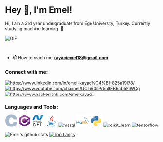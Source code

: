 # Hey 👋, I'm Emel!
  
Hi, I am a 3rd year undergraduate from Ege University, Turkey. Currently studying machine learning. 🤖 

<img align="center" alt="GIF" src="https://media.giphy.com/media/tczJoRU7XwBS8/giphy.gif" />
  </p>
<br />

- 📫 How to reach me **kayaciemel18@gmail.com**

<h3 align="left">Connect with me:</h3>
<p align="left">
<a href="https://www.linkedin.com/in/emel-kayac%C4%B1-825a19178/" target="blank"><img align="center" src="https://cdn.jsdelivr.net/npm/simple-icons@3.0.1/icons/linkedin.svg" alt="https://www.linkedin.com/in/emel-kayac%C4%B1-825a19178/" height="30" width="40" /></a>
<a href="https://www.youtube.com/channel/UCLiV0ilPr5n9EB6cb5PIWCg" target="blank"><img align="center" src="https://cdn.jsdelivr.net/npm/simple-icons@3.0.1/icons/youtube.svg" alt="https://www.youtube.com/channel/UCLiV0ilPr5n9EB6cb5PIWCg" height="30" width="40" /></a>
<a href="https://www.hackerrank.com/emelkayaci_" target="blank"><img align="center" src="https://cdn.jsdelivr.net/npm/simple-icons@3.0.1/icons/hackerrank.svg" alt="https://www.hackerrank.com/emelkayaci_" height="30" width="40" /></a>
</p>

<h3 align="left">Languages and Tools:</h3>
<p align="left"> <a href="https://www.cprogramming.com/" target="_blank"> <img src="https://raw.githubusercontent.com/devicons/devicon/master/icons/c/c-original.svg" alt="c" width="40" height="40"/> </a> <a href="https://www.w3schools.com/cs/" target="_blank"> <img src="https://raw.githubusercontent.com/devicons/devicon/master/icons/csharp/csharp-original.svg" alt="csharp" width="40" height="40"/> </a> <a href="https://dotnet.microsoft.com/" target="_blank"> <img src="https://raw.githubusercontent.com/devicons/devicon/master/icons/dot-net/dot-net-original-wordmark.svg" alt="dotnet" width="40" height="40"/> </a> <a href="https://www.java.com" target="_blank"> <img src="https://raw.githubusercontent.com/devicons/devicon/master/icons/java/java-original.svg" alt="java" width="40" height="40"/> </a> <a href="https://www.microsoft.com/en-us/sql-server" target="_blank"> <img src="https://cdn.worldvectorlogo.com/logos/microsoft-sql-server.svg" alt="mssql" width="40" height="40"/> </a> <a href="https://www.mysql.com/" target="_blank"> <img src="https://raw.githubusercontent.com/devicons/devicon/master/icons/mysql/mysql-original-wordmark.svg" alt="mysql" width="40" height="40"/> </a> <a href="https://www.python.org" target="_blank"> <img src="https://raw.githubusercontent.com/devicons/devicon/master/icons/python/python-original.svg" alt="python" width="40" height="40"/> </a> <a href="https://scikit-learn.org/" target="_blank"> <img src="https://upload.wikimedia.org/wikipedia/commons/0/05/Scikit_learn_logo_small.svg" alt="scikit_learn" width="40" height="40"/> </a> <a href="https://www.tensorflow.org" target="_blank"> <img src="https://www.vectorlogo.zone/logos/tensorflow/tensorflow-icon.svg" alt="tensorflow" width="40" height="40"/> </a> </p>

![Emel's github stats](https://github-readme-stats.vercel.app/api?username=emel-kayaci&count_private=true&show_icons=true&hide=stars,issues&line_height=31)
[![Top Langs](https://github-readme-stats.vercel.app/api/top-langs/?username=emel-kayaci&layout=compact&show_icons=true)](https://github.com/emel-kayaci/github-readme-stats)


